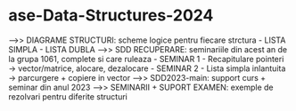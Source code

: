 # ase-Data-Structures-2024
 
-->> DIAGRAME STRUCTURI: scheme logice pentru fiecare strctura
          - LISTA SIMPLA
          - LISTA DUBLA
-->> SDD RECUPERARE: seminariile din acest an de la grupa 1061, complete si care ruleaza
          - SEMINAR 1 - Recapitulare pointeri -> vector/matrice, alocare, dezalocare 
          - SEMINAR 2 - Lista simpla inlantuita -> parcurgere + copiere in vector 
-->> SDD2023-main: support curs + seminar din anul 2023
-->> SEMINARII + SUPORT EXAMEN: exemple de rezolvari pentru diferite structuri 
